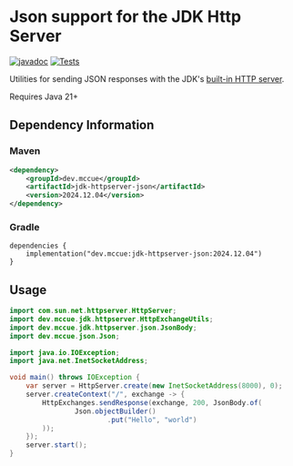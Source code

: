 # Json support for the JDK Http Server

[![javadoc](https://javadoc.io/badge2/dev.mccue/jdk-httpserver-json/javadoc.svg)](https://javadoc.io/doc/dev.mccue/jdk-httpserver-json)
[![Tests](https://github.com/bowbahdoe/jdk-httpserver-json/actions/workflows/test.yml/badge.svg)](https://github.com/bowbahdoe/jdk-httpserver-json/actions/workflows/test.yml)

Utilities for sending JSON responses with the JDK's [built-in HTTP server](https://docs.oracle.com/en/java/javase/21/docs/api/jdk.httpserver/module-summary.html).

Requires Java 21+

## Dependency Information

### Maven

```xml
<dependency>
    <groupId>dev.mccue</groupId>
    <artifactId>jdk-httpserver-json</artifactId>
    <version>2024.12.04</version>
</dependency>
```

### Gradle

```
dependencies {
    implementation("dev.mccue:jdk-httpserver-json:2024.12.04")
}
```


## Usage

```java
import com.sun.net.httpserver.HttpServer;
import dev.mccue.jdk.httpserver.HttpExchangeUtils;
import dev.mccue.jdk.httpserver.json.JsonBody;
import dev.mccue.json.Json;

import java.io.IOException;
import java.net.InetSocketAddress;

void main() throws IOException {
    var server = HttpServer.create(new InetSocketAddress(8000), 0);
    server.createContext("/", exchange -> {
        HttpExchanges.sendResponse(exchange, 200, JsonBody.of(
                Json.objectBuilder()
                        .put("Hello", "world")
        ));
    });
    server.start();
}
```
